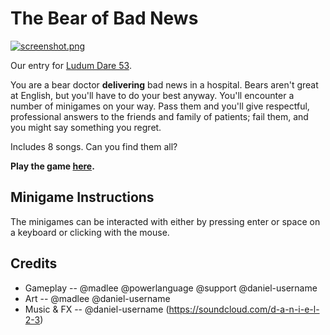 # The Bear of Bad News

[![screenshot.png](https://static.jam.host/raw/3b8/44/z/5899f.png)](https://welldweller.github.io/BadNewsBear/)

Our entry for [Ludum Dare 53](https://ldjam.com/events/ludum-dare/53/the-bear-of-bad-news).

You are a bear doctor **delivering** bad news in a hospital.  Bears aren't great at English, but you'll have to do your best anyway.  You'll encounter a number of minigames on your way.  Pass them and you'll give respectful, professional answers to the friends and family of patients; fail them, and you might say something you regret.

Includes 8 songs.  Can you find them all?

**Play the game [here](https://welldweller.github.io/BadNewsBear/).**

## Minigame Instructions

The minigames can be interacted with either by pressing enter or space on a keyboard or clicking with the mouse.

## Credits

 * Gameplay -- @madlee @powerlanguage @support @daniel-username
 * Art -- @madlee @daniel-username
 * Music & FX -- @daniel-username (https://soundcloud.com/d-a-n-i-e-l-2-3)
